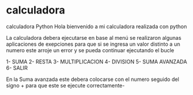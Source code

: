 # calculadora
calculadora Python
Hola bienvenido a mi calculadora realizada con python

La calculadora debera ejecutarse en base al menú se realizaron algunas aplicaciones de exepciones para que si se ingresa un valor distinto a un numero
este arroje un error y se pueda continuar ejecutando el bucle

1- SUMA
2- RESTA
3- MULTIPLICACION
4- DIVISION
5- SUMA AVANZADA
6- SALIR

En la Suma avanzada este debera colocarse con el numero seguido del signo + para que este se ejecute correctamente-
